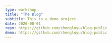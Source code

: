 ```yaml
---
type: workshop
title: "The Blog"
subtitle: This is a demo project.
date: 2020-08-01
repo: https://github.com/chengluyu/blog-public
demo: https://github.com/chengluyu/blog-public
---
```

